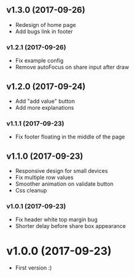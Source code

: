 ## v1.3.0 (2017-09-26)

  - Redesign of home page
  - Add bugs link in footer

### v1.2.1 (2017-09-26)

  - Fix example config
  - Remove autoFocus on share input after draw

## v1.2.0 (2017-09-24)

  - Add "add value" button
  - Add more explanations

### v1.1.1 (2017-09-23)

  - Fix footer floating in the middle of the page

## v1.1.0 (2017-09-23)

  - Responsive design for small devices
  - Fix multiple row values
  - Smoother animation on validate button
  - Css cleanup

### v1.0.1 (2017-09-23)

  - Fix header white top margin bug
  - Shorter delay before share box appearance

# v1.0.0 (2017-09-23)

  - First version :)
